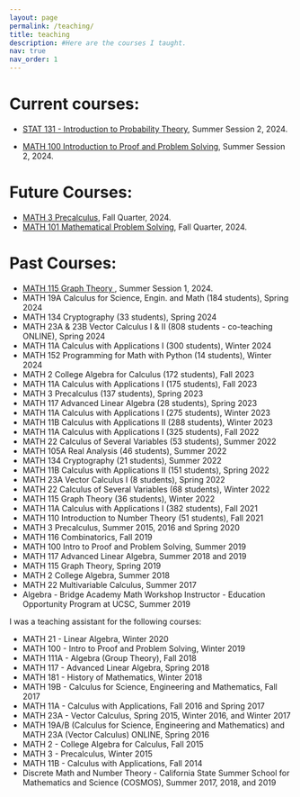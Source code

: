 ```yaml
---
layout: page
permalink: /teaching/
title: teaching
description: #Here are the courses I taught.
nav: true
nav_order: 1
---
```


# Current courses:
 
- <a href="https://pisa.ucsc.edu/class_search/index.php?action=detail&class_data=YToyOntzOjU6IjpTVFJNIjtzOjQ6IjIyNDQiO3M6MTA6IjpDTEFTU19OQlIiO3M6NToiNzA5NzIiO30%253D"> STAT 131 - Introduction to Probability Theory</a>, Summer Session 2, 2024.

- <a href="https://pisa.ucsc.edu/class_search/index.php?action=detail&class_data=YToyOntzOjU6IjpTVFJNIjtzOjQ6IjIyNDQiO3M6MTA6IjpDTEFTU19OQlIiO3M6NToiNzAxMzAiO30%253D"> MATH 100 Introduction to Proof and Problem Solving</a>, Summer Session 2, 2024.  

# Future Courses:
  
- <a href="https://pisa.ucsc.edu/class_search/index.php?action=detail&class_data=YToyOntzOjU6IjpTVFJNIjtzOjQ6IjIyNDgiO3M6MTA6IjpDTEFTU19OQlIiO3M6NToiMTI0NDIiO30%253D"> MATH 3 Precalculus</a>, Fall Quarter, 2024.
- <a href="https://pisa.ucsc.edu/class_search/index.php?action=detail&class_data=YToyOntzOjU6IjpTVFJNIjtzOjQ6IjIyNDgiO3M6MTA6IjpDTEFTU19OQlIiO3M6NToiMTI1MjYiO30%253D"> MATH 101 Mathematical Problem Solving</a>, Fall Quarter, 2024.

# Past Courses:

- <a href="https://pisa.ucsc.edu/class_search/index.php?action=detail&class_data=YToyOntzOjU6IjpTVFJNIjtzOjQ6IjIyNDQiO3M6MTA6IjpDTEFTU19OQlIiO3M6NToiNzAxMjUiO30%253D"> MATH 115 Graph Theory </a>, Summer Session 1, 2024.
- MATH 19A Calculus for Science, Engin. and Math (184 students), Spring 2024
- MATH 134 Cryptography (33 students), Spring 2024
- MATH 23A & 23B Vector Calculus I & II (808 students - co-teaching ONLINE), Spring 2024
- MATH 11A Calculus with Applications I (300 students), Winter 2024
- MATH 152 Programming for Math with Python (14 students), Winter 2024
- MATH 2 College Algebra for Calculus (172 students), Fall 2023
- MATH 11A Calculus with Applications I (175 students), Fall 2023
- MATH 3 Precalculus (137 students), Spring 2023
- MATH 117 Advanced Linear Algebra (28 students), Spring 2023
- MATH 11A Calculus with Applications I (275 students), Winter 2023
- MATH 11B Calculus with Applications II (288 students), Winter 2023
- MATH 11A Calculus with Applications I (325 students), Fall 2022
- MATH 22 Calculus of Several Variables (53 students), Summer 2022 
- MATH 105A Real Analysis (46 students), Summer 2022 
- MATH 134 Cryptography (21 students), Summer 2022 
- MATH 11B Calculus with Applications II (151 students), Spring 2022 
- MATH 23A Vector Calculus I (8 students), Spring 2022 
- MATH 22 Calculus of Several Variables (68 students), Winter 2022 
- MATH 115 Graph Theory (36 students), Winter 2022 
- MATH 11A Calculus with Applications I (382 students), Fall 2021
- MATH 110 Introduction to Number Theory (51 students), Fall 2021
- MATH 3 Precalculus, Summer 2015, 2016 and Spring 2020
- MATH 116 Combinatorics, Fall 2019
- MATH 100 Intro to Proof and Problem Solving, Summer 2019
- MATH 117 Advanced Linear Algebra, Summer 2018 and 2019
- MATH 115 Graph Theory, Spring 2019
- MATH 2 College Algebra, Summer 2018
- MATH 22 Multivariable Calculus, Summer 2017
- Algebra - Bridge Academy Math Workshop Instructor - Education Opportunity Program at UCSC, Summer 2019
  
<p> I was a teaching assistant for the following courses:</p>  

- MATH 21 - Linear Algebra, Winter 2020
- MATH 100 - Intro to Proof and Problem Solving, Winter 2019
- MATH 111A - Algebra (Group Theory), Fall 2018
- MATH 117 - Advanced Linear Algebra, Spring 2018
- MATH 181 - History of Mathematics, Winter 2018
- MATH 19B - Calculus for Science, Engineering and Mathematics, Fall 2017
- MATH 11A - Calculus with Applications,  Fall 2016 and Spring 2017
- MATH 23A - Vector Calculus,  Spring 2015, Winter 2016, and Winter 2017
- MATH 19A/B (Calculus for Science, Engineering and Mathematics)
and MATH 23A (Vector Calculus) ONLINE, Spring 2016
- MATH 2 - College Algebra for Calculus, Fall 2015
- MATH 3 - Precalculus, Winter 2015
- MATH 11B - Calculus with Applications, Fall 2014
- Discrete Math and Number Theory - California State Summer School for Mathematics and Science (COSMOS), Summer 2017, 2018, and 2019





